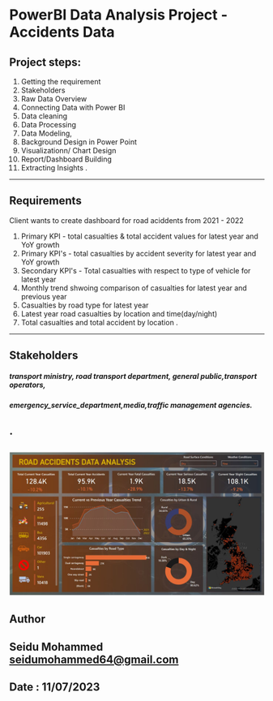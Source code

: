 # PowerBI Data Analysis Project - Accidents Data

## Project steps:
1. Getting the requirement
2. Stakeholders 
3. Raw Data Overview
4. Connecting Data with Power BI
5. Data cleaning
6. Data Processing
7. Data Modeling,
8. Background Design in Power Point
9. Visualizationn/ Chart Design
10. Report/Dashboard Building
11. Extracting Insights
.
---
## Requirements
   Client wants to create dashboard for road aciddents from 2021 - 2022 
1. Primary KPI - total casualties & total accident values for latest year and YoY growth
2. Primary KPI's - total casualties by accident severity for latest year and YoY growth
3. Secondary KPI's -  Total casualties with respect to type of vehicle for latest year
4. Monthly trend shwoing comparison of casualties for latest year and previous year
5. Casualties by road type for latest year
6. Latest year road casualties by location and time(day/night)
7. Total casualties and total accident by location
.
---

## Stakeholders 
##### transport ministry, road transport department, general public,transport operators,
##### emergency_service_department,media,traffic management agencies.
.
---
![Final Project Dashboard](road_accident_data_analysis-final.JPG)
---
## Author
Seidu Mohammed <seidumohammed64@gmail.com>
---
## Date : 11/07/2023
